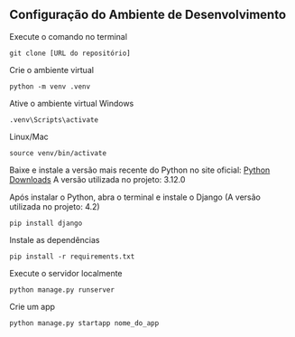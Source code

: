 ## Configuração do Ambiente de Desenvolvimento 

Execute o comando no terminal  

```
git clone [URL do repositório]
```

Crie o ambiente virtual

```
python -m venv .venv
```

Ative o ambiente virtual
  Windows

```
.venv\Scripts\activate
```
  Linux/Mac

```
source venv/bin/activate
```


Baixe e instale a versão mais recente do Python no site oficial: [Python Downloads](https://www.python.org/downloads/)
	A versão utilizada no projeto: 3.12.0

Após instalar o Python, abra o terminal e instale o Django (A versão utilizada no projeto: 4.2)

```
pip install django
```

Instale as dependências

```
pip install -r requirements.txt
```

Execute o servidor localmente
```
python manage.py runserver
```

Crie um app
```
python manage.py startapp nome_do_app
```



